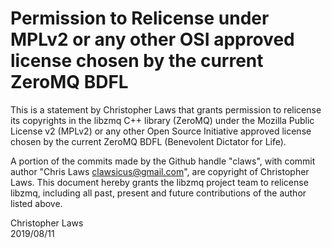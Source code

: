 # Permission to Relicense under MPLv2 or any other OSI approved license chosen by the current ZeroMQ BDFL

This is a statement by Christopher Laws
that grants permission to relicense its copyrights in the libzmq C++
library (ZeroMQ) under the Mozilla Public License v2 (MPLv2) or any other 
Open Source Initiative approved license chosen by the current ZeroMQ 
BDFL (Benevolent Dictator for Life).

A portion of the commits made by the Github handle "claws", with
commit author "Chris Laws <clawsicus@gmail.com>", are copyright of Christopher Laws.
This document hereby grants the libzmq project team to relicense libzmq, 
including all past, present and future contributions of the author listed above.

Christopher Laws  
2019/08/11
